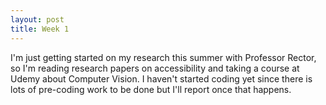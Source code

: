 ```yaml
---
layout: post
title: Week 1
---
```


I'm just getting started on my research this summer with Professor Rector, so I'm reading research papers on accessibility and taking a course at Udemy about Computer Vision. I haven't started coding yet since there is lots of pre-coding work to be done but I'll report once that happens.
